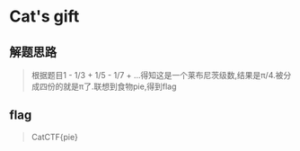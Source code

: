 # Cat's gift 

## 解题思路

> 根据题目1 - 1/3 + 1/5 - 1/7 + …得知这是一个莱布尼茨级数,结果是π/4.被分成四份的就是π了.联想到食物pie,得到flag

## flag

> CatCTF{pie}